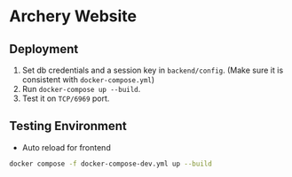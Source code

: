 # Archery Website

## Deployment

1. Set db credentials and a session key in `backend/config`. (Make sure it is consistent with `docker-compose.yml`)
2. Run `docker-compose up --build`.
3. Test it on `TCP/6969` port.


## Testing Environment

- Auto reload for frontend

```bash
docker compose -f docker-compose-dev.yml up --build
```